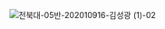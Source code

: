 ![전북대-05반-202010916-김성광 (1)-02](https://github.com/Kim5ungkwang/webFront/assets/128721477/bc1d5b0f-dcda-4843-8743-8da01bfbada1)
